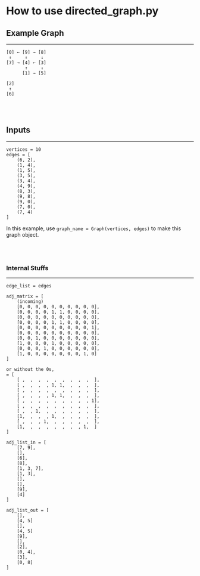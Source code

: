 

# How to use directed_graph.py

## Example Graph

---

    [0] ← [9] → [8]
     ↑     ↑     ↓
    [7] → [4] ← [3]
           ↑     ↓  
          [1] → [5]

    [2]
     ↑
    [6]


<br></br>

## Inputs

---    

    vertices = 10
    edges = [
        (6, 2),
        (1, 4),
        (1, 5),
        (3, 5),
        (3, 4),
        (4, 9),
        (8, 3),
        (9, 8),
        (9, 0),
        (7, 0),
        (7, 4)
    ]

In this example, use `graph_name = Graph(vertices, edges)` to make this graph object.

<br></br>

### Internal Stuffs

---


    edge_list = edges

    adj_matrix = [
        (incoming)
        [0, 0, 0, 0, 0, 0, 0, 0, 0, 0],
        [0, 0, 0, 0, 1, 1, 0, 0, 0, 0], 
        [0, 0, 0, 0, 0, 0, 0, 0, 0, 0],
        [0, 0, 0, 0, 1, 1, 0, 0, 0, 0],
        [0, 0, 0, 0, 0, 0, 0, 0, 0, 1],
        [0, 0, 0, 0, 0, 0, 0, 0, 0, 0],
        [0, 0, 1, 0, 0, 0, 0, 0, 0, 0],
        [1, 0, 0, 0, 1, 0, 0, 0, 0, 0],
        [0, 0, 0, 1, 0, 0, 0, 0, 0, 0],
        [1, 0, 0, 0, 0, 0, 0, 0, 1, 0]
    ]

    or without the 0s,
    = [
        [ ,  ,  ,  ,  ,  ,  ,  ,  ,  ],
        [ ,  ,  ,  , 1, 1,  ,  ,  ,  ], 
        [ ,  ,  ,  ,  ,  ,  ,  ,  ,  ],
        [ ,  ,  ,  , 1, 1,  ,  ,  ,  ],
        [ ,  ,  ,  ,  ,  ,  ,  ,  , 1],
        [ ,  ,  ,  ,  ,  ,  ,  ,  ,  ],
        [ ,  , 1,  ,  ,  ,  ,  ,  ,  ],
        [1,  ,  ,  , 1,  ,  ,  ,  ,  ],
        [ ,  ,  , 1,  ,  ,  ,  ,  ,  ],
        [1,  ,  ,  ,  ,  ,  ,  , 1,  ]
    ]

    adj_list_in = [
        [7, 9],
        [],
        [6],
        [8],
        [1, 3, 7],
        [1, 3],
        [],
        [],
        [9],
        [4]
    ]

    adj_list_out = [
        [],
        [4, 5]
        [],
        [4, 5]
        [9],
        [],
        [2],
        [0, 4],
        [3],
        [0, 8]
    ]